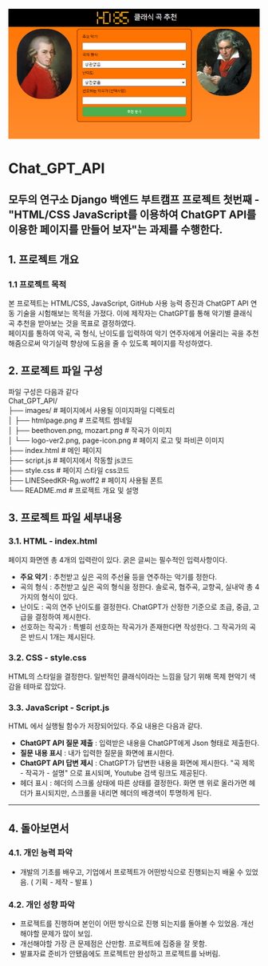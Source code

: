 ![HTML Page Preview](/images/htmlpage.PNG)

# Chat_GPT_API
 모두의 연구소 Django 백엔드 부트캠프 프로젝트 첫번째 - "HTML/CSS JavaScript를 이용하여 ChatGPT API를 이용한 페이지를 만들어 보자"는 과제를 수행한다.
 ---
## 1. 프로젝트 개요
### 1.1 프로젝트 목적
 본 프로젝트는 HTML/CSS, JavaScript, GitHub 사용 능력 증진과 ChatGPT API 연동 기술을 시험해보는 목적을 가졌다. 이에 제작자는 ChatGPT를 통해 악기별 클래식 곡 추천을 받아보는 것을 목표로 결정하였다.\
 페이지를 통하여 악곡, 곡 형식, 난이도를 입력하여 악기 연주자에게 어울리는 곡을 추천해줌으로써 악기실력 향상에 도움을 줄 수 있도록 페이지를 작성하였다.
 
## 2. 프로젝트 파일 구성
 파일 구성은 다음과 같다\
Chat_GPT_API/\
├── images/ # 페이지에서 사용될 이미지파일 디렉토리\
│ ├── htmlpage.png # 프로젝트 썸네일\
│ ├── beethoven.png, mozart.png # 작곡가 이미지\
│ └── logo-ver2.png, page-icon.png # 페이지 로고 및 파비콘 이미지\
├── index.html # 메인 페이지\
├── script.js # 페이지에서 작동할 js코드\
├── style.css # 페이지 스타일 css코드\
├── LINESeedKR-Rg.woff2 # 페이지 사용될 폰트\
└── README.md # 프로젝트 개요 및 설명

## 3. 프로젝트 파일 세부내용
### 3.1. HTML - index.html
 페이지 화면엔 총 4개의 입력란이 있다. 굵은 글씨는 필수적인 입력사항이다.
 - __주요 악기__ : 추천받고 싶은 곡의 주선율 등을 연주하는 악기를 정한다.
 - 곡의 형식 : 추천받고 싶은 곡의 형식을 정한다. 솔로곡, 협주곡, 교향곡, 실내악 총 4가지의 형식이 있다.
 - 난이도 : 곡의 연주 난이도를 결정한다. ChatGPT가 산정한 기준으로 초급, 중급, 고급을 결정하여 제시한다.
 - 선호하는 작곡가 : 특별히 선호하는 작곡가가 존재한다면 작성한다. 그 작곡가의 곡은 반드시 1개는 제시된다.

### 3.2. CSS - style.css
 HTML의 스타일을 결정한다. 일반적인 클래식이라는 느낌을 담기 위해 목제 현악기 색감을 테마로 잡았다.

### 3.3. JavaScript - Script.js
 HTML 에서 실행될 함수가 저장되어있다. 주요 내용은 다음과 같다.
 - __ChatGPT API 질문 제출__ : 입력받은 내용을 ChatGPT에게 Json 형태로 제출한다.
 - __질문 내용 표시__ : 내가 입력한 질문을 화면에 표시한다.
 - __ChatGPT API 답변 제시__ : ChatGPT가 답변한 내용을 화면에 제시한다. "곡 제목 - 작곡가 - 설명" 으로 표시되며, Youtube 검색 링크도 제공된다.
 - 헤더 표시 : 헤더의 스크롤 상태에 따른 상태를 결정한다. 화면 맨 위로 올라가면 헤더가 표시되지만, 스크롤을 내리면 헤더의 배경색이 투명하게 된다.
---
## 4. 돌아보면서
### 4.1. 개인 능력 파악
 - 개발의 기초를 배우고, 기업에서 프로젝트가 어떤방식으로 진행되는지 배울 수 있었음. ( 기획 - 제작 - 발표 )
### 4.2. 개인 성향 파악
 - 프로젝트를 진행하며 본인이 어떤 방식으로 진행 되는지를 돌아볼 수 있었음. 개선해야할 문제가 많이 보임.
 - 개선해야할 가장 큰 문제점은 산만함. 프로젝트에 집중을 잘 못함.
 - 발표자료 준비가 안됐음에도 프로젝트만 완성하고 프로젝트를 놔버림.

